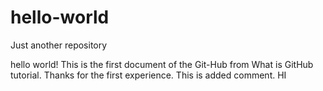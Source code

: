 # hello-world
Just another repository

hello world! This is the first document of the Git-Hub from What is GitHub tutorial.
Thanks for the first experience.
This is added comment.
HI
